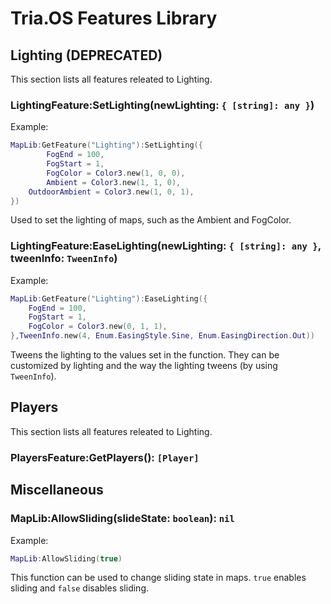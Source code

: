 # Tria.OS Features Library

## Lighting (DEPRECATED)
This section lists all features releated to Lighting.

### LightingFeature:SetLighting(newLighting: `{ [string]: any }`)
Example: 
```lua
MapLib:GetFeature("Lighting"):SetLighting({
        FogEnd = 100,
        FogStart = 1,
        FogColor = Color3.new(1, 0, 0),
        Ambient = Color3.new(1, 1, 0),
	OutdoorAmbient = Color3.new(1, 0, 1),
})
```
Used to set the lighting of maps, such as the Ambient and FogColor.

### LightingFeature:EaseLighting(newLighting: `{ [string]: any }`, tweenInfo: `TweenInfo`)
Example:
```lua
MapLib:GetFeature("Lighting"):EaseLighting({
	FogEnd = 100,
	FogStart = 1,
	FogColor = Color3.new(0, 1, 1),
},TweenInfo.new(4, Enum.EasingStyle.Sine, Enum.EasingDirection.Out))
```
Tweens the lighting to the values set in the function. They can be customized by lighting and the way the lighting tweens (by using `TweenInfo`).

## Players
This section lists all features releated to Lighting.

### PlayersFeature:GetPlayers(): `[Player]`

## Miscellaneous

### MapLib:AllowSliding(slideState: `boolean`): `nil`

Example:
```lua
MapLib:AllowSliding(true)
```
This function can be used to change sliding state in maps. `true` enables sliding and `false` disables sliding.

